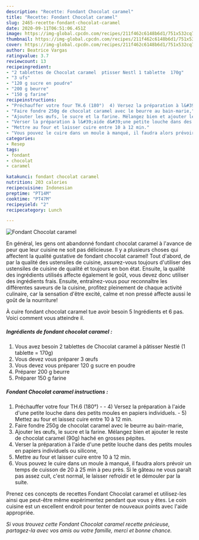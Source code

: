 ```yaml
---
description: "Recette: Fondant Chocolat caramel"
title: "Recette: Fondant Chocolat caramel"
slug: 2465-recette-fondant-chocolat-caramel
date: 2020-09-11T06:51:06.451Z
image: https://img-global.cpcdn.com/recipes/211f462c6148b6d1/751x532cq70/fondant-chocolat-caramel-photo-principale-de-la-recette.jpg
thumbnail: https://img-global.cpcdn.com/recipes/211f462c6148b6d1/751x532cq70/fondant-chocolat-caramel-photo-principale-de-la-recette.jpg
cover: https://img-global.cpcdn.com/recipes/211f462c6148b6d1/751x532cq70/fondant-chocolat-caramel-photo-principale-de-la-recette.jpg
author: Beatrice Vargas
ratingvalue: 3.7
reviewcount: 13
recipeingredient:
- "2 tablettes de Chocolat caramel  ptisser Nestl 1 tablette  170g"
- "3 ufs"
- "120 g sucre en poudre"
- "200 g beurre"
- "150 g farine"
recipeinstructions:
- "Préchauffer votre four TH.6 (180°)  4) Versez la préparation à l&#39;aide d&#39;une petite louche dans des petits moules en papiers individuels. 5) Mettez au four et laissez cuire entre 10 à 12 min."
- "Faire fondre 250g de chocolat caramel avec le beurre au bain-marie,"
- "Ajouter les œufs, le sucre et la farine. Mélangez bien et ajouter le reste de chocolat caramel (90g) haché en grosses pépites."
- "Verser la préparation à l&#39;aide d&#39;une petite louche dans des petits moules en papiers individuels ou silicone,"
- "Mettre au four et laisser cuire entre 10 à 12 min."
- "Vous pouvez le cuire dans un moule à manqué, il faudra alors prévoir un temps de cuisson de 20 à 25 min à peu près. Si le gâteau ne vous paraît pas assez cuit, c&#39;est normal, le laisser refroidir et le démouler par la suite."
categories:
- Resep
tags:
- fondant
- chocolat
- caramel

katakunci: fondant chocolat caramel 
nutrition: 203 calories
recipecuisine: Indonesian
preptime: "PT14M"
cooktime: "PT47M"
recipeyield: "2"
recipecategory: Lunch

---
```



![Fondant Chocolat caramel](https://img-global.cpcdn.com/recipes/211f462c6148b6d1/751x532cq70/fondant-chocolat-caramel-photo-principale-de-la-recette.jpg)

En général, les gens ont abandonné fondant chocolat caramel à l'avance de peur que leur cuisine ne soit pas délicieuse. Il y a plusieurs choses qui affectent la qualité gustative de fondant chocolat caramel! Tout d'abord, de par la qualité des ustensiles de cuisine, assurez-vous toujours d'utiliser des ustensiles de cuisine de qualité et toujours en bon état. Ensuite, la qualité des ingrédients utilisés affecte également le goût, vous devez donc utiliser des ingrédients frais. Ensuite, entraînez-vous pour reconnaître les différentes saveurs de la cuisine, profitez pleinement de chaque activité culinaire, car la sensation d'être excité, calme et non pressé affecte aussi le goût de la nourriture!

<!--inarticleads1-->

À cuire fondant chocolat caramel tue avoir besoin 5 Ingrédients et 6 pas. Voici comment vous atteindre il.

##### Ingrédients de fondant chocolat caramel :

1. Vous avez besoin 2 tablettes de Chocolat caramel à pâtisser Nestlé (1 tablette = 170g)
1. Vous devez vous préparer 3 œufs
1. Vous devez vous préparer 120 g sucre en poudre
1. Préparer 200 g beurre
1. Préparer 150 g farine




<!--inarticleads2-->

##### Fondant Chocolat caramel instructions :

1. Préchauffer votre four TH.6 (180°) -  - 4) Versez la préparation à l&#39;aide d&#39;une petite louche dans des petits moules en papiers individuels. - 5) Mettez au four et laissez cuire entre 10 à 12 min.
1. Faire fondre 250g de chocolat caramel avec le beurre au bain-marie,
1. Ajouter les œufs, le sucre et la farine. Mélangez bien et ajouter le reste de chocolat caramel (90g) haché en grosses pépites.
1. Verser la préparation à l&#39;aide d&#39;une petite louche dans des petits moules en papiers individuels ou silicone,
1. Mettre au four et laisser cuire entre 10 à 12 min.
1. Vous pouvez le cuire dans un moule à manqué, il faudra alors prévoir un temps de cuisson de 20 à 25 min à peu près. Si le gâteau ne vous paraît pas assez cuit, c&#39;est normal, le laisser refroidir et le démouler par la suite.




<!--inarticleads1-->

<p>
Prenez ces concepts de recettes Fondant Chocolat caramel et utilisez-les ainsi que peut-être même expérimentez pendant que vous y êtes. Le coin cuisine est un excellent endroit pour tenter de nouveaux points avec l'aide appropriée.
</p>

<p>
<i>Si vous trouvez cette Fondant Chocolat caramel recette précieuse, partagez-la avec vos amis ou votre famille, merci et bonne chance.</i>
</p>
